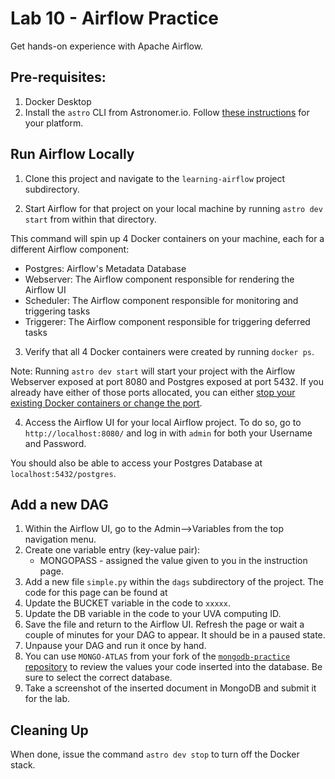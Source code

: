 # Lab 10 - Airflow Practice

Get hands-on experience with Apache Airflow.

## Pre-requisites:

1. Docker Desktop
2. Install the `astro` CLI from Astronomer.io. Follow [these instructions](https://www.astronomer.io/docs/astro/cli/install-cli/) for your platform.

## Run Airflow Locally

1. Clone this project and navigate to the `learning-airflow` project subdirectory.

2. Start Airflow for that project on your local machine by running `astro dev start` from within that directory.

This command will spin up 4 Docker containers on your machine, each for a different Airflow component:

- Postgres: Airflow's Metadata Database
- Webserver: The Airflow component responsible for rendering the Airflow UI
- Scheduler: The Airflow component responsible for monitoring and triggering tasks
- Triggerer: The Airflow component responsible for triggering deferred tasks

3. Verify that all 4 Docker containers were created by running `docker ps`.

Note: Running `astro dev start` will start your project with the Airflow Webserver exposed at port 8080 and Postgres exposed at port 5432. If you already have either of those ports allocated, you can either [stop your existing Docker containers or change the port](https://docs.astronomer.io/astro/test-and-troubleshoot-locally#ports-are-not-available).

4. Access the Airflow UI for your local Airflow project. To do so, go to `http://localhost:8080/` and log in with `admin` for both your Username and Password.

You should also be able to access your Postgres Database at `localhost:5432/postgres`.

## Add a new DAG

1. Within the Airflow UI, go to the Admin-->Variables from the top navigation menu.
2. Create one variable entry (key-value pair):
    - MONGOPASS - assigned the value given to you in the instruction page.
3. Add a new file `simple.py` within the `dags` subdirectory of the project. The code for this page can be found at
4. Update the BUCKET variable in the code to `xxxxx`.
5. Update the DB variable in the code to your UVA computing ID.
6. Save the file and return to the Airflow UI. Refresh the page or wait a couple of minutes for your DAG to appear. It should be in a paused state.
7. Unpause your DAG and run it once by hand.
8. You can use `MONGO-ATLAS` from your fork of the [`mongodb-practice` repository](https://github.com/nmagee/mongodb-practice/) to review the values your code inserted into the database. Be sure to select the correct database.
9. Take a screenshot of the inserted document in MongoDB and submit it for the lab.

## Cleaning Up

When done, issue the command `astro dev stop` to turn off the Docker stack.
